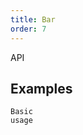```yaml
---
title: Bar
order: 7
---
```


API

## Examples

<code id="default" src="./demo/bar/default.tsx">Basic usage</code>
